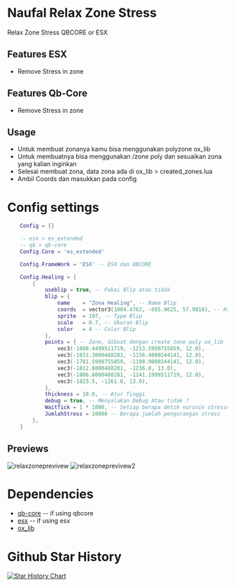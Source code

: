 # Naufal Relax Zone Stress
Relax Zone Stress QBCORE or ESX

## Features ESX

- Remove Stress in zone

## Features Qb-Core
- Remove Stress in zone

## Usage

- Untuk membuat zonanya kamu bisa menggunakan polyzone ox_lib
- Untuk membuatnya bisa menggunakan /zone poly dan sesuaikan zona yang kalian inginkan
- Selesai membuat zona, data zona ada di ox_lib > created_zones.lua
- Ambil Coords dan masukkan pada config

# Config settings
```lua
    Config = {}

    -- esx > es_extended
    -- qb > qb-core
    Config.Core = 'es_extended'

    Config.FrameWork = 'ESX' -- ESX dan QBCORE

    Config.Healing = {
        {
            useblip = true, -- Pakai Blip atau tidak
            blip = {
                name    = "Zona Healing", -- Nama Blip
                coords  = vector3(1084.4762, -695.9625, 57.9818), -- Koordinat blip
                sprite  = 197, -- Type Blip
                scale   = 0.7, -- Ukuran Blip
                color   = 4 -- Color Blip
            },
            points = { -- Zone, dibuat dengan create zone poly ox_lib
                vec3(-1880.4499511719, -1213.5999755859, 12.0),
                vec3(-1832.3000488281, -1156.4000244141, 12.0),
                vec3(-1781.5999755859, -1198.9000244141, 12.0),
                vec3(-1812.8000488281, -1236.0, 13.0),
                vec3(-1806.8000488281, -1241.1999511719, 12.0),
                vec3(-1823.5, -1261.0, 13.0),
            },
            thickness = 10.0, -- Atur Tinggi
            debug = true, -- Menyalakan Debug Atau tidak ?
            WaitTick = 1 * 1000, -- Setiap berapa detik nurunin stressnya
            JumlahStress = 10000 -- Berapa jumlah pengurangan stress
        },
    }
```

## Previews

![relaxzoneprevivew](https://r2.fivemanage.com/WX5Hv6yMgODTgG2WF6rml/relaxzone1.png)
![relaxzoneprevivew2](https://r2.fivemanage.com/WX5Hv6yMgODTgG2WF6rml/relaxzone2.png)

# Dependencies

- [qb-core](https://github.com/qbcore-framework/qb-core) -- if using qbcore
- [esx](https://github.com/esx-framework/esx_core) -- if using esx
- [ox_lib](https://github.com/overextended/ox_lib)

# Github Star History
[![Star History Chart](https://api.star-history.com/svg?repos=naufalmulyarizki/naufal-relaxzone&type=Date)](https://star-history.com/#naufalmulyarizki/naufal-relaxzone&Date)
